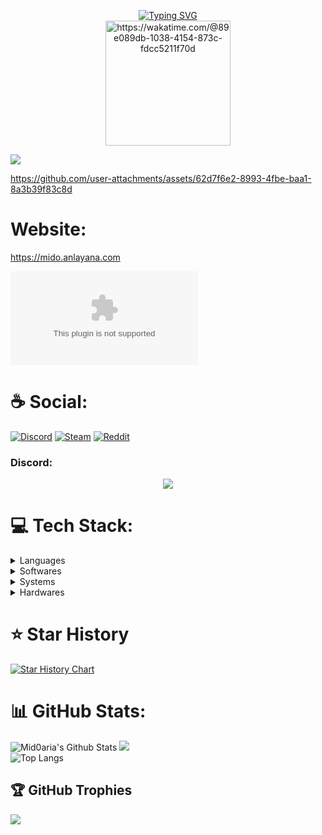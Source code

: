 <p align="center">
    <a href="https://git.io/typing-svg"><img src="https://readme-typing-svg.herokuapp.com?size=30&lines=El+da+fa+prof" alt="Typing SVG"></a>
<br>
  <a href="https://wakatime.com/@mido"><img width="200px" title="https://wakatime.com/@89e089db-1038-4154-873c-fdcc5211f70d" src="https://wakatime.com/badge/user/89e089db-1038-4154-873c-fdcc5211f70d.svg?style=flat"/></a>
</p>

  [![](https://visitcount.itsvg.in/api?id=mid0aria&icon=7&color=0)](https://github.com/Mid0aria)<br>

https://github.com/user-attachments/assets/62d7f6e2-8993-4fbe-baa1-8a3b39f83c8d

# Website:

https://mido.anlayana.com

![websitestatus](https://img.shields.io/website-up-down-green-red/http/mido.anlayana.com)

# ☕ Social:

[![Discord](https://img.shields.io/badge/Discord:-Mid0Hub-7289DA?style=for-the-badge&logo=discord&logoColor=white)](https://discord.gg/WzYXVbXt6C) [![Steam](https://img.shields.io/badge/Steam-000000?style=for-the-badge&logo=steam&logoColor=white)](https://steamcommunity.com/id/midopy/) [![Reddit](https://img.shields.io/badge/Reddit-FF4500?style=for-the-badge&logo=reddit&logoColor=white)](https://www.reddit.com/u/Mid0aria/)

### Discord:

<p align="center"><img src="https://lanyard.cnrad.dev/api/526822284694913042">

# 💻 Tech Stack:

<details>
  <summary>Languages</summary>

![CSS3](https://img.shields.io/badge/css3-%231572B6.svg?style=for-the-badge&logo=css3&logoColor=white) ![HTML5](https://img.shields.io/badge/html5-%23E34F26.svg?style=for-the-badge&logo=html5&logoColor=white) ![Python](https://img.shields.io/badge/Python-14354C?style=for-the-badge&logo=python&logoColor=white) ![JavaScript](https://img.shields.io/badge/javascript-%23323330.svg?style=for-the-badge&logo=javascript&logoColor=%23F7DF1E) ![Markdown](https://img.shields.io/badge/markdown-%23000000.svg?style=for-the-badge&logo=markdown&logoColor=white)

![MongoDB](https://img.shields.io/badge/MongoDB-%234ea94b.svg?style=for-the-badge&logo=mongodb&logoColor=white) ![MySQL](https://img.shields.io/badge/mysql-%2300f.svg?style=for-the-badge&logo=mysql&logoColor=white) ![SQLite](https://img.shields.io/badge/sqlite-%2307405e.svg?style=for-the-badge&logo=sqlite&logoColor=white)

![Electron.js](https://img.shields.io/badge/Electron-191970?style=for-the-badge&logo=Electron&logoColor=white) ![Express.js](https://img.shields.io/badge/express.js-%23404d59.svg?style=for-the-badge&logo=express&logoColor=%2361DAFB) ![React Native](https://img.shields.io/badge/react_native-%2320232a.svg?style=for-the-badge&logo=react&logoColor=%2361DAFB) ![Socket.io](https://img.shields.io/badge/Socket.io-black?style=for-the-badge&logo=socket.io&badgeColor=010101) ![TensorFlow](https://img.shields.io/badge/TensorFlow-%23FF6F00.svg?style=for-the-badge&logo=TensorFlow&logoColor=white)

![NodeJS](https://img.shields.io/badge/node.js-6DA55F?style=for-the-badge&logo=node.js&logoColor=white) ![NPM](https://img.shields.io/badge/NPM-%23000000.svg?style=for-the-badge&logo=npm&logoColor=white) ![Apache](https://img.shields.io/badge/apache-%23D42029.svg?style=for-the-badge&logo=apache&logoColor=white) ![Nginx](https://img.shields.io/badge/nginx-%23009639.svg?style=for-the-badge&logo=nginx&logoColor=white)

</details>
<details>
  <summary>Softwares</summary>

![Adobe](https://img.shields.io/badge/adobe-%23FF0000.svg?style=for-the-badge&logo=adobe&logoColor=white) ![Figma](https://img.shields.io/badge/figma-%23F24E1E.svg?style=for-the-badge&logo=figma&logoColor=white) ![Docker](https://img.shields.io/badge/docker-%230db7ed.svg?style=for-the-badge&logo=docker&logoColor=white)

![Visual Studio](https://img.shields.io/badge/Visual_Studio-5C2D91?style=for-the-badge&logo=visual%20studio&logoColor=white) ![Visual Studio Code](https://img.shields.io/badge/Visual%20Studio%20Code-0078d7.svg?style=for-the-badge&logo=visual-studio-code&logoColor=white) ![Atom](https://img.shields.io/badge/Atom-66595C?style=for-the-badge&logo=Atom&logoColor=white) ![Eclipse](https://img.shields.io/badge/Eclipse-2C2255?style=for-the-badge&logo=eclipse&logoColor=white) ![Arduino IDE](https://img.shields.io/badge/Arduino%20IDE-3186A0?style=for-the-badge&logo=arduino&logoColor=white) ![Neovim](https://img.shields.io/badge/NeoVim-%2357A143.svg?&style=for-the-badge&logo=neovim&logoColor=white) ![Notepad++](https://img.shields.io/badge/Notepad++-90E59A.svg?style=for-the-badge&logo=notepad%2b%2b&logoColor=black)

![Prettier](https://img.shields.io/badge/prettier-1A2C34?style=for-the-badge&logo=prettier&logoColor=F7BA3E) ![Eslint](https://img.shields.io/badge/eslint-3A33D1?style=for-the-badge&logo=eslint&logoColor=white)

![Windows Terminal](https://img.shields.io/badge/windows%20terminal-4D4D4D?style=for-the-badge&logo=windows%20terminal&logoColor=white) ![GNU Bash](https://img.shields.io/badge/GNU%20Bash-4EAA25?style=for-the-badge&logo=GNU%20Bash&logoColor=white) ![CMake](https://img.shields.io/badge/CMake-%23008FBA.svg?style=for-the-badge&logo=cmake&logoColor=white) ![Git](https://img.shields.io/badge/GIT-E44C30?style=for-the-badge&logo=git&logoColor=white)

![AWS](https://img.shields.io/badge/AWS-%23FF9900.svg?style=for-the-badge&logo=amazon-aws&logoColor=white) ![Azure](https://img.shields.io/badge/azure-%230072C6.svg?style=for-the-badge&logo=azure-devops&logoColor=white) ![Google Cloud](https://img.shields.io/badge/Google%20Cloud-%234285F4.svg?style=for-the-badge&logo=google-cloud&logoColor=white) ![Heroku](https://img.shields.io/badge/heroku-%23430098.svg?style=for-the-badge&logo=heroku&logoColor=white) ![Glitch](https://img.shields.io/badge/glitch-%233333FF.svg?style=for-the-badge&logo=glitch&logoColor=white)

</details>

<details>
  <summary>Systems</summary>
  
![Android](https://img.shields.io/badge/Android-3DDC84?style=for-the-badge&logo=android&logoColor=white)

![Windows](https://img.shields.io/badge/Windows-0078D6?style=for-the-badge&logo=windows&logoColor=white) ![Kali Linux](https://img.shields.io/badge/Kali_Linux-557C94?style=for-the-badge&logo=kali-linux&logoColor=white) ![Linux Mint](https://img.shields.io/badge/Linux_Mint-87CF3E?style=for-the-badge&logo=linux-mint&logoColor=white) ![Arch](https://img.shields.io/badge/Arch%20Linux-1793D1?logo=arch-linux&logoColor=fff&style=for-the-badge)

</details>

<details>
  <summary>Hardwares</summary>
  
![MotherBoard](https://img.shields.io/badge/MSI-B650%20Gaming%20Plus%20WiFi%20AMD%20AM5%20DDR5%20ATX-A4181D?style=for-the-badge&logo=MSI&logoColor=white) ![CPU](https://img.shields.io/badge/AMD-Ryzen_9_7950X3D-ED1C24?style=for-the-badge&logo=amd&logoColor=white) ![GPU](https://img.shields.io/badge/Radeon-RX%206600-ED1C24?style=for-the-badge&logo=amd&logoColor=white) ![RAM](https://img.shields.io/badge/Corsair-Vengeance%20RGB%2032GB%20(2x16GB)%206000MHz%20CL30-18576c?style=for-the-badge&logo=corsair&logoColor=white)

![Samsung](https://img.shields.io/badge/Samsung-Galaxy%20A34%205G-1428A0?style=for-the-badge&logo=samsung&logoColor=white) ![Xiaomi](https://img.shields.io/badge/Xiaomi-POCO_F5-%23FF6900.svg?style=for-the-badge&logo=xiaomi&logoColor=white)

![Arduino](https://img.shields.io/badge/Arduino-00979D?style=for-the-badge&logo=Arduino&logoColor=white) ![Raspberry Pi](https://img.shields.io/badge/-Raspberry%20Pi-C51A4A?style=for-the-badge&logo=Raspberry-Pi)

</details>
       
# ⭐ Star History

[![Star History Chart](https://api.star-history.com/svg?repos=Mid0aria/owofarmbot,mid0aria/owofarmbotv2,Mid0aria/universal-bypass,Mid0aria/Umi-AIO&type=Date)](https://star-history.com/#Mid0aria/owofarmbot&mid0aria/owofarmbot_stable&Mid0aria/universal-bypass&Mid0aria/Umi-AIO&Date)

# 📊 GitHub Stats:

![Mid0aria's Github Stats](https://github-readme-stats.vercel.app/api?username=mid0aria&theme=radical&hide_border=false&include_all_commits=false&count_private=false)
![](https://github-readme-streak-stats.herokuapp.com/?user=mid0aria&theme=radical&hide_border=false)<br>
![Top Langs](https://github-readme-stats.vercel.app/api/top-langs/?username=mid0aria&theme=radical&hide_border=false&include_all_commits=false&count_private=false&layout=donut)

## 🏆 GitHub Trophies

![](https://github-profile-trophy.vercel.app/?username=mid0aria&theme=radical&no-frame=false&no-bg=false&margin-w=4)
